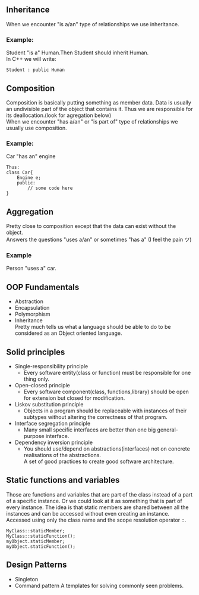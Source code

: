 ## Inheritance
When we encounter "is a/an" type of relationships we use inheritance.
### Example:
Student "is a" Human.Then Student should inherit Human.  
In C++ we will write:  
```
Student : public Human
```
## Composition
Composition is basically putting something as member data. Data is usually an undivisible part of the object that contains it.  Thus we are responsible for its deallocation.(look for agregation below)  
When we encounter "has a/an" or "is part of" type of relationships we usually use composition.  
### Example:
Car "has an" engine
```
Thus:
class Car{
	Engine e;
	public:
		// some code here
}
```
## Aggregation
Pretty close to composition except that the data can exist without the object.    
Answers the questions "uses a/an" or sometimes "has a" (I feel the pain ツ)  
### Example
Person "uses a" car.

## OOP Fundamentals
* Abstraction
* Encapsulation
* Polymorphism
* Inheritance  
Pretty much tells us what a language should be able to do to be considered as an Object oriented language.

## Solid principles
* Single-responsibility principle  
  * Every software entity(class or function) must be responsible for one thing only.  
* Open–closed principle  
  * Every software component(class, functions,library) should be open for extension but closed for modification.  
* Liskov substitution principle  
  * Objects in a program should be replaceable with instances of their subtypes without altering the correctness of that program.  
* Interface segregation principle  
  * Many small specific interfaces are better than one big general-purpose interface.  
* Dependency inversion principle  
  * You should use/depend on abstractions(interfaces) not on concrete realisations of the abstractions.  
A set of good practices to create good software architecture. 

## Static functions and variables
Those are functions and variables that are part of the class instead of a part of a specific instance.  Or we could look at it as something that is part of every instance.  The idea is that static members are shared between all the instances and can be accessed without even creating an instance.  
Accessed using only the class name and the scope resolution operator ::. 
```
MyClass::staticMember;
MyClass::staticFunction();
myObject.staticMember;
myObject.staticFunction();
``` 
## Design Patterns
* Singleton
* Command pattern
A templates for solving commonly seen problems.
